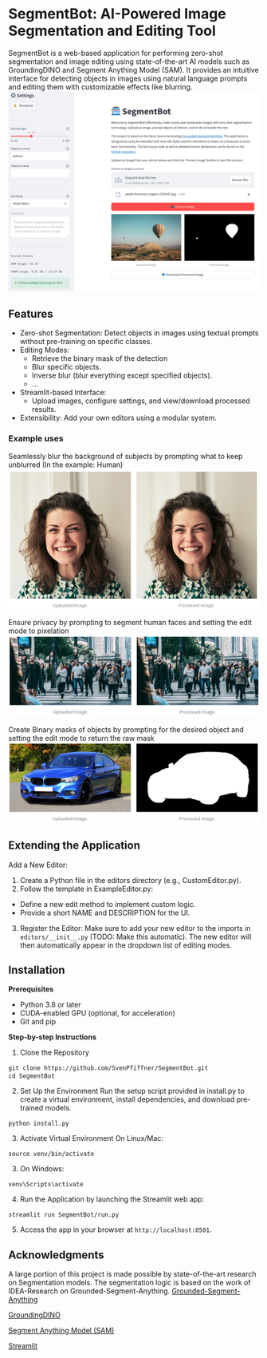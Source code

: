 # SegmentBot: AI-Powered Image Segmentation and Editing Tool

SegmentBot is a web-based application for performing zero-shot segmentation and image editing using state-of-the-art AI models such as GroundingDINO and Segment Anything Model (SAM). It provides an intuitive interface for detecting objects in images using natural language prompts and editing them with customizable effects like blurring.
![UI](https://github.com/SvenPfiffner/SegmentBot/blob/main/ReadmeMedia/UI.png)

## Features
- Zero-shot Segmentation: Detect objects in images using textual prompts without pre-training on specific classes.
- Editing Modes:
  - Retrieve the binary mask of the detection
  - Blur specific objects.
  - Inverse blur (blur everything except specified objects).
  - ...
- Streamlit-based Interface:
  - Upload images, configure settings, and view/download processed results.
- Extensibility: Add your own editors using a modular system.

### Example uses
Seamlessly blur the background of subjects by prompting what to keep unblurred (In the example: Human)
![Blur](https://github.com/SvenPfiffner/SegmentBot/blob/main/ReadmeMedia/Backgroundblur.png)

Ensure privacy by prompting to segment human faces and setting the edit mode to pixelation
![Pixel](https://github.com/SvenPfiffner/SegmentBot/blob/main/ReadmeMedia/FacePixels.png)

Create Binary masks of objects by prompting for the desired object and setting the edit mode to return the raw mask
![Mask](https://github.com/SvenPfiffner/SegmentBot/blob/main/ReadmeMedia/CarMask.png)

## Extending the Application
Add a New Editor:
1. Create a Python file in the editors directory (e.g., CustomEditor.py).
2. Follow the template in ExampleEditor.py:
  - Define a new edit method to implement custom logic.
  - Provide a short NAME and DESCRIPTION for the UI.
3. Register the Editor: Make sure to add your new editor to the imports in ```editors/__init__.py``` (TODO: Make this automatic). The new editor will then automatically appear in the dropdown list of editing modes.

## Installation
**Prerequisites**
- Python 3.8 or later
- CUDA-enabled GPU (optional, for acceleration)
- Git and pip

**Step-by-step Instructions**

1. Clone the Repository

```
git clone https://github.com/SvenPfiffner/SegmentBot.git
cd SegmentBot
```

2. Set Up the Environment Run the setup script provided in install.py to create a virtual environment, install dependencies, and download pre-trained models.

```
python install.py
```

3. Activate Virtual Environment On Linux/Mac:

```
source venv/bin/activate
```

3. On Windows:

```
venv\Scripts\activate
```

4. Run the Application by launching the Streamlit web app:

```
streamlit run SegmentBot/run.py
```

5. Access the app in your browser at ```http://localhost:8501```.

## Acknowledgments
A large portion of this project is made possible by state-of-the-art research on Segmentation models. The segmentation logic is based on the work of IDEA-Research on Grounded-Segment-Anything. 
[Grounded-Segment-Anything](https://github.com/IDEA-Research/Grounded-Segment-Anything)

[GroundingDINO](https://github.com/IDEA-Research/GroundingDINO)

[Segment Anything Model (SAM)](https://github.com/facebookresearch/segment-anything)

[Streamlit](https://github.com/streamlit/streamlit)
